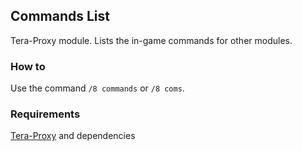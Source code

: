 ## Commands List
Tera-Proxy module. Lists the in-game commands for other modules.
### How to
Use the command `/8 commands` or `/8 coms`.
### Requirements
[Tera-Proxy](https://github.com/meishuu/tera-proxy) and dependencies
